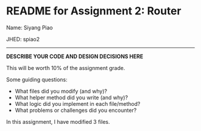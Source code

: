 # README for Assignment 2: Router

Name: Siyang Piao

JHED: spiao2

---

**DESCRIBE YOUR CODE AND DESIGN DECISIONS HERE**

This will be worth 10% of the assignment grade.

Some guiding questions:
- What files did you modify (and why)?
- What helper method did you write (and why)?
- What logic did you implement in each file/method?
- What problems or challenges did you encounter?

In this assignment, I have modified 3 files.
